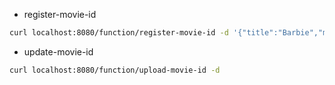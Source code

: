 - register-movie-id

```bash
curl localhost:8080/function/register-movie-id -d '{"title":"Barbie","movie_id":1517268}'
```

- update-movie-id

```bash
curl localhost:8080/function/upload-movie-id -d
```

